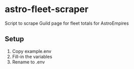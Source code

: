 # astro-fleet-scraper
Script to scrape Guild page for fleet totals for AstroEmpires

## Setup
1. Copy example.env
2. Fill-in the variables
3. Rename to .env
